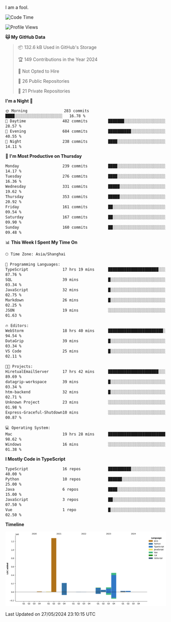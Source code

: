 I am a fool.

<!--START_SECTION:waka-->
![Code Time](http://img.shields.io/badge/Code%20Time-1%2C464%20hrs%203%20mins-blue)

![Profile Views](http://img.shields.io/badge/Profile%20Views-0-blue)

**🐱 My GitHub Data** 

> 📦 132.6 kB Used in GitHub's Storage 
 > 
> 🏆 149 Contributions in the Year 2024
 > 
> 🚫 Not Opted to Hire
 > 
> 📜 26 Public Repositories 
 > 
> 🔑 21 Private Repositories 
 > 
**I'm a Night 🦉** 

```text
🌞 Morning                283 commits         ████░░░░░░░░░░░░░░░░░░░░░   16.78 % 
🌆 Daytime                482 commits         ███████░░░░░░░░░░░░░░░░░░   28.57 % 
🌃 Evening                684 commits         ██████████░░░░░░░░░░░░░░░   40.55 % 
🌙 Night                  238 commits         ████░░░░░░░░░░░░░░░░░░░░░   14.11 % 
```
📅 **I'm Most Productive on Thursday** 

```text
Monday                   239 commits         ████░░░░░░░░░░░░░░░░░░░░░   14.17 % 
Tuesday                  276 commits         ████░░░░░░░░░░░░░░░░░░░░░   16.36 % 
Wednesday                331 commits         █████░░░░░░░░░░░░░░░░░░░░   19.62 % 
Thursday                 353 commits         █████░░░░░░░░░░░░░░░░░░░░   20.92 % 
Friday                   161 commits         ██░░░░░░░░░░░░░░░░░░░░░░░   09.54 % 
Saturday                 167 commits         ██░░░░░░░░░░░░░░░░░░░░░░░   09.90 % 
Sunday                   160 commits         ██░░░░░░░░░░░░░░░░░░░░░░░   09.48 % 
```


📊 **This Week I Spent My Time On** 

```text
🕑︎ Time Zone: Asia/Shanghai

💬 Programming Languages: 
TypeScript               17 hrs 19 mins      ██████████████████████░░░   87.76 % 
SQL                      39 mins             █░░░░░░░░░░░░░░░░░░░░░░░░   03.34 % 
JavaScript               32 mins             █░░░░░░░░░░░░░░░░░░░░░░░░   02.75 % 
Markdown                 26 mins             █░░░░░░░░░░░░░░░░░░░░░░░░   02.25 % 
JSON                     19 mins             ░░░░░░░░░░░░░░░░░░░░░░░░░   01.63 % 

🔥 Editors: 
WebStorm                 18 hrs 40 mins      ████████████████████████░   94.54 % 
DataGrip                 39 mins             █░░░░░░░░░░░░░░░░░░░░░░░░   03.34 % 
VS Code                  25 mins             █░░░░░░░░░░░░░░░░░░░░░░░░   02.11 % 

🐱‍💻 Projects: 
HiretualEmailServer      17 hrs 42 mins      ██████████████████████░░░   89.69 % 
datagrip-workspace       39 mins             █░░░░░░░░░░░░░░░░░░░░░░░░   03.34 % 
htm-backend              32 mins             █░░░░░░░░░░░░░░░░░░░░░░░░   02.71 % 
Unknown Project          23 mins             ░░░░░░░░░░░░░░░░░░░░░░░░░   01.98 % 
Express-Graceful-Shutdown10 mins             ░░░░░░░░░░░░░░░░░░░░░░░░░   00.87 % 

💻 Operating System: 
Mac                      19 hrs 28 mins      █████████████████████████   98.62 % 
Windows                  16 mins             ░░░░░░░░░░░░░░░░░░░░░░░░░   01.38 % 
```

**I Mostly Code in TypeScript** 

```text
TypeScript               16 repos            ██████████░░░░░░░░░░░░░░░   40.00 % 
Python                   10 repos            ██████░░░░░░░░░░░░░░░░░░░   25.00 % 
Java                     6 repos             ████░░░░░░░░░░░░░░░░░░░░░   15.00 % 
JavaScript               3 repos             ██░░░░░░░░░░░░░░░░░░░░░░░   07.50 % 
Vue                      1 repo              █░░░░░░░░░░░░░░░░░░░░░░░░   02.50 % 
```



**Timeline**

![Lines of Code chart](https://raw.githubusercontent.com/VeejaLiu/VeejaLiu/master/assets/bar_graph.png)


 Last Updated on 27/05/2024 23:10:15 UTC
<!--END_SECTION:waka-->
